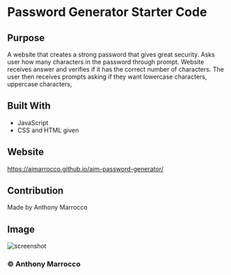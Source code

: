 # Password Generator Starter Code

## Purpose
A website that creates a strong password that gives great security.  Asks user how many characters in the password through prompt.  Website receives answer and verifies if it has the correct number of characters.  The user then receives prompts asking if they want lowercase characters, uppercase characters, 

## Built With
* JavaScript
* CSS and HTML given

## Website
https://ajmarrocco.github.io/ajm-password-generator/

## Contribution
Made by Anthony Marrocco

## Image

![screenshot](assets/images/webPageSnapshot.png)

### &copy; Anthony Marrocco
